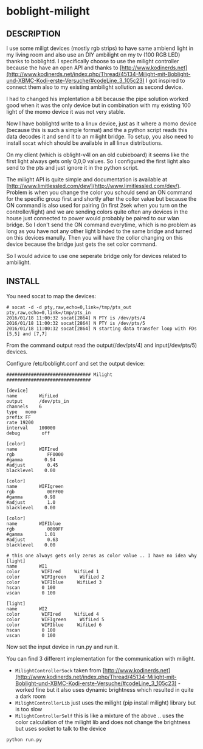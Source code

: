 # boblight-milight

## DESCRIPTION

I use some miligt devices (mostly rgb strips) to have same ambiend light in my living room and also use an DIY ambilight on my tv (100 RGB LED) thanks to boblightd. 
I specifically choose to use the milight controller because the have an open API and thanks to 
[http://www.kodinerds.net](http://www.kodinerds.net/index.php/Thread/45134-Milight-mit-Boblight-und-XBMC-Kodi-erste-Versuche/#codeLine_3_105c23) I got inspired to connect them also to my existing ambilight sollution as second device.

I had to changed his implentation a bit because the pipe solution worked good when it was the only device but in combination with my existing 100 light of the momo device it was not very stable. 

Now I have boblightd write to a linux device, just as it where a momo device (because this is such a simple format) and the a python script reads this data decodes it and send it to an milight bridge.
To setup, you also need to install `socat` which should be available in all linux distributions.

On my client (which is oblight-v4l on an old cubieboard) it seems like the first light always gets only 0,0,0 values. So I configured the first light also send to the pts and just ignore it in the python script.

The milight API is quite simple and documentation is available at [http://www.limitlessled.com/dev/](http://www.limitlessled.com/dev/). Problem is when you change the color you schould send an ON command for the specific group
first and shortly after the collor value but because the ON command is also used for pairing (in first 2sek when you turn on the controller/light) and we are sending colors quite often any devices in the house just connected to 
power would probably be paired to our wlan bridge. So I don't send the ON command everytime, which is no problem as long as you have not any other light binded to the same bridge and turned on this devices manully. Then you will have the collor changing on this device because the bridge just gets the set color command. 

So I would advice to use one seperate bridge only for devices related to ambilight.

## INSTALL

You need socat to map the devices:

```
# socat -d -d pty,raw,echo=0,link=/tmp/pts_out pty,raw,echo=0,link=/tmp/pts_in
2016/01/18 11:00:32 socat[2864] N PTY is /dev/pts/4
2016/01/18 11:00:32 socat[2864] N PTY is /dev/pts/5
2016/01/18 11:00:32 socat[2864] N starting data transfer loop with FDs [5,5] and [7,7]
```

From the command output read the output(/dev/pts/4) and input(/dev/pts/5) devices.
                                                                                                                                  

Configure /etc/boblight.conf and set the output device:
```
############################### Milight ###############################

[device]
name        WifiLed
output      /dev/pts_in
channels    6
type   momo
prefix FF
rate 19200
interval    100000
debug        off

[color]
name        WIFIred
rgb            FF0000
#gamma        0.94
#adjust        0.45
blacklevel    0.00

[color]
name        WIFIgreen
rgb            00FF00
#gamma        0.98
#adjust        1.0
blacklevel    0.00

[color]
name        WIFIblue
rgb            0000FF
#gamma        1.01
#adjust        0.63
blacklevel    0.00

# this one always gets only zeros as color value .. I have no idea why
[light]
name        WI1
color        WIFIred     WifiLed 1
color        WIFIgreen     WifiLed 2
color        WIFIblue     WifiLed 3
hscan        0 100
vscan        0 100

[light]
name        WI2
color        WIFIred     WifiLed 4
color        WIFIgreen     WifiLed 5
color        WIFIblue     WifiLed 6
hscan        0 100
vscan        0 100
```

Now set the input device in run.py and run it.

You can find 3 different implementation for the communication with milight. 

  - `MilightControllerSock` taken from [http://www.kodinerds.net](http://www.kodinerds.net/index.php/Thread/45134-Milight-mit-Boblight-und-XBMC-Kodi-erste-Versuche/#codeLine_3_105c23) - worked fine but it also uses dynamic brightness which resulted in quite a dark room 
  - `MilightControllerLib` just uses the milight (pip install milight) library but is too slow 
  - `MilightControllerSelf` this is like a mixture of the above .. uses the color calculation of the milight lib and does not change the brightness but uses socket to talk to the device 

```
python run.py
```

